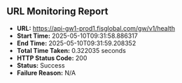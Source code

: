 ## URL Monitoring Report

- **URL:** https://api-gw1-prod1.fisglobal.com/gw/v1/health
- **Start Time:** 2025-05-10T09:31:58.886317
- **End Time:** 2025-05-10T09:31:59.208352
- **Total Time Taken:** 0.322035 seconds
- **HTTP Status Code:** 200
- **Status:** Success
- **Failure Reason:** N/A
